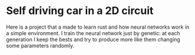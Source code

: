 # Self driving car in a 2D circuit

Here is a project that a made to learn rust and how neural networks work in a simple environment. I train the neural network just by genetic: at each generation I keep the bests and try to produce more like them changing some parameters randomly.

